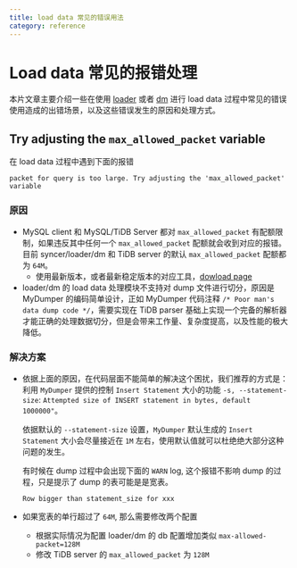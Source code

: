 ```yaml
---
title: load data 常见的错误用法
category: reference
---
```


# Load data 常见的报错处理

本片文章主要介绍一些在使用 [loader]() 或者 [dm]() 进行 load data 过程中常见的错误使用造成的出错场景，以及这些错误发生的原因和处理方式。


## Try adjusting the `max_allowed_packet` variable

在 load data 过程中遇到下面的报错

```
packet for query is too large. Try adjusting the 'max_allowed_packet' variable
```

### 原因

* MySQL client 和 MySQL/TiDB Server 都对 `max_allowed_packet` 有配额限制，如果违反其中任何一个 `max_allowed_packet` 配额就会收到对应的报错。目前 syncer/loader/dm 和 TiDB server 的默认 `max_allowed_packet` 配额都为 `64M`。
  * 使用最新版本，或者最新稳定版本的对应工具，[dowload page](/reference/tools/download.md)
* loader/dm 的 load data 处理模块不支持对 dump 文件进行切分，原因是 MyDumper 的编码简单设计，正如 MyDumper 代码注释 `/* Poor man's data dump code */`，需要实现在 TiDB parser 基础上实现一个完备的解析器才能正确的处理数据切分，但是会带来工作量、复杂度提高，以及性能的极大降低。


### 解决方案

* 依据上面的原因，在代码层面不能简单的解决这个困扰，我们推荐的方式是：利用 `MyDumper` 提供的控制 `Insert Statement` 大小的功能 `-s, --statement-size`: `Attempted size of INSERT statement in bytes, default 1000000"`。

  依据默认的 `--statement-size` 设置，`MyDumper` 默认生成的 `Insert Statement` 大小会尽量接近在 `1M` 左右，使用默认值就可以杜绝绝大部分这种问题的发生。

  有时候在 dump 过程中会出现下面的 `WARN` log, 这个报错不影响 dump 的过程，只是提示了 dump 的表可能是是宽表。

  ```
  Row bigger than statement_size for xxx
  ```

* 如果宽表的单行超过了 `64M`, 那么需要修改两个配置
  * 根据实际情况为配置 loader/dm 的 db 配置增加类似 `max-allowed-packet=128M`
  * 修改 TiDB server 的 `max_allowed_packet` 为 `128M`